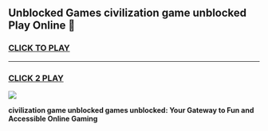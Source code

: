 
## Unblocked Games civilization game unblocked Play Online 👋
<h3>
<a href="https://news.freeplayer.one?title=civilization_game_unblocked&ref=17F">CLICK TO PLAY</a></h3>
<hr>

<h3>
<a href="https://news.freeplayer.one?title=civilization_game_unblocked&ref=17F">CLICK 2 PLAY</a>
  
</h3>

<a href="https://news.freeplayer.one?title=civilization_game_unblocked&ref=17F/"><img src="https://clearcache.store/games.png"></a>


**civilization game unblocked games unblocked: Your Gateway to Fun and Accessible Online Gaming**
